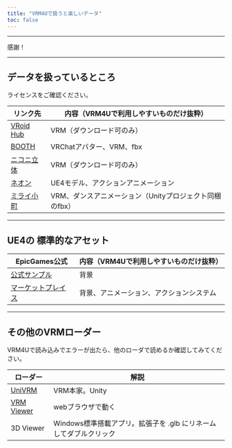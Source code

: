 ```yaml
---
title: "VRM4Uで扱うと楽しいデータ"
toc: false
---
```



----

感謝！

----
## データを扱っているところ

ライセンスをご確認ください。

|リンク先|内容（VRM4Uで利用しやすいものだけ抜粋）|
|-|-|
|[VRoid Hub](https://hub.vroid.com/)|VRM（ダウンロード可のみ）|
|[BOOTH](https://booth.pm/ja/browse/3D%E3%83%A2%E3%83%87%E3%83%AB)|VRChatアバター、VRM、fbx|
|[ニコニ立体](https://3d.nicovideo.jp/)|VRM（ダウンロード可のみ）|
|[ネオン](http://airtone-vr.com/news/hp0001/index00130000.html)|UE4モデル、アクションアニメーション|
|[ミライ小町](https://www.bandainamcostudios.com/works/miraikomachi/dlcguideline.html)|VRM、ダンスアニメーション（Unityプロジェクト同梱のfbx）|

----
## UE4の 標準的なアセット

|EpicGames公式|内容（VRM4Uで利用しやすいものだけ抜粋）|
|-|-|
|[公式サンプル](https://docs.unrealengine.com/ja/Resources/Showcases/index.html)|背景|
|[マーケットプレイス](https://www.unrealengine.com/marketplace/)|背景、アニメーション、アクションシステム|

----
## その他のVRMローダー

VRM4Uで読み込みでエラーが出たら、他のローダで読めるか確認してみてください。

|ローダー|解説|
|-|-|
|[UniVRM](https://github.com/vrm-c/UniVRM)|VRM本家。Unity|
|[VRM Viewer](https://vrm-viewer.yukimochi.io/)|webブラウザで動く|
|3D Viewer|Windows標準搭載アプリ。拡張子を .glb にリネームしてダブルクリック|

